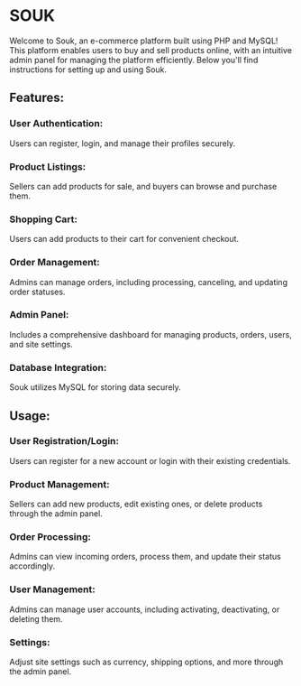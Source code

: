 # SOUK
Welcome to Souk, an e-commerce platform built using PHP and MySQL! This platform enables users to buy and sell products online, with an intuitive admin panel for managing the platform efficiently. 
Below you'll find instructions for setting up and using Souk.
## Features:
### User Authentication: 
Users can register, login, and manage their profiles securely.
### Product Listings: 
Sellers can add products for sale, and buyers can browse and purchase them.
### Shopping Cart:
Users can add products to their cart for convenient checkout.
### Order Management:
Admins can manage orders, including processing, canceling, and updating order statuses.
### Admin Panel: 
Includes a comprehensive dashboard for managing products, orders, users, and site settings.
### Database Integration: 
Souk utilizes MySQL for storing data securely.
## Usage:
### User Registration/Login: 
Users can register for a new account or login with their existing credentials.
### Product Management: 
Sellers can add new products, edit existing ones, or delete products through the admin panel.
### Order Processing: 
Admins can view incoming orders, process them, and update their status accordingly.
### User Management: 
Admins can manage user accounts, including activating, deactivating, or deleting them.
### Settings: 
Adjust site settings such as currency, shipping options, and more through the admin panel.
